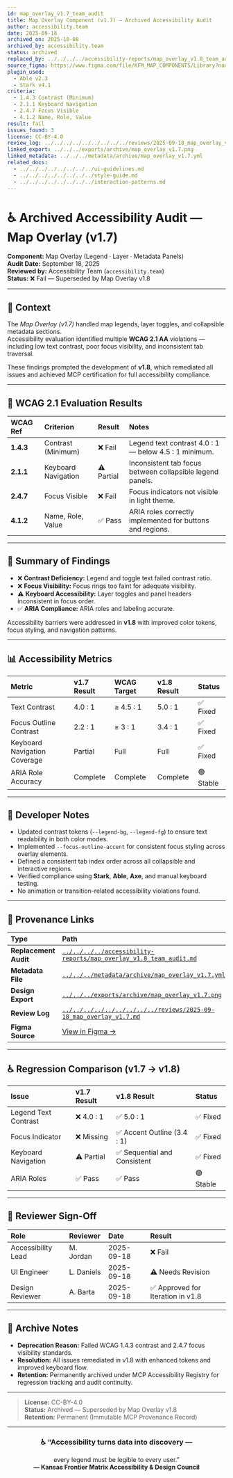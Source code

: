 ```yaml
---
id: map_overlay_v1.7_team_audit
title: Map Overlay Component (v1.7) — Archived Accessibility Audit
author: accessibility.team
date: 2025-09-18
archived_on: 2025-10-08
archived_by: accessibility.team
status: archived
replaced_by: ../../../../accessibility-reports/map_overlay_v1.8_team_audit.md
source_figma: https://www.figma.com/file/KFM_MAP_COMPONENTS/Library?node-id=480%3A520
plugin_used:
  - Able v2.3
  - Stark v4.1
criteria:
  - 1.4.3 Contrast (Minimum)
  - 2.1.1 Keyboard Navigation
  - 2.4.7 Focus Visible
  - 4.1.2 Name, Role, Value
result: fail
issues_found: 3
license: CC-BY-4.0
review_log: ../../../../../../../../../reviews/2025-09-18_map_overlay_v1.7.md
linked_export: ../../../exports/archive/map_overlay_v1.7.png
linked_metadata: ../../../metadata/archive/map_overlay_v1.7.yml
related_docs:
  - ../../../../../../../../ui-guidelines.md
  - ../../../../../../../../style-guide.md
  - ../../../../../../../../interaction-patterns.md
---
```


# ♿ Archived Accessibility Audit — Map Overlay (v1.7)

**Component:** Map Overlay (Legend · Layer · Metadata Panels)  
**Audit Date:** September 18, 2025  
**Reviewed by:** Accessibility Team (`accessibility.team`)  
**Status:** ❌ Fail — Superseded by Map Overlay v1.8  

---

## 🎯 Context

The *Map Overlay (v1.7)* handled map legends, layer toggles, and collapsible metadata sections.  
Accessibility evaluation identified multiple **WCAG 2.1 AA** violations — including low text contrast, poor focus visibility, and inconsistent tab traversal.  

These findings prompted the development of **v1.8**, which remediated all issues and achieved MCP certification for full accessibility compliance.

---

## 🧩 WCAG 2.1 Evaluation Results

| WCAG Ref | Criterion | Result | Notes |
|:--|:--|:--|:--|
| **1.4.3** | Contrast (Minimum) | ❌ Fail | Legend text contrast 4.0 : 1 — below 4.5 : 1 minimum. |
| **2.1.1** | Keyboard Navigation | ⚠️ Partial | Inconsistent tab focus between collapsible legend panels. |
| **2.4.7** | Focus Visible | ❌ Fail | Focus indicators not visible in light theme. |
| **4.1.2** | Name, Role, Value | ✅ Pass | ARIA roles correctly implemented for buttons and regions. |

---

## 🧠 Summary of Findings

- ❌ **Contrast Deficiency:** Legend and toggle text failed contrast ratio.  
- ❌ **Focus Visibility:** Focus rings too faint for adequate visibility.  
- ⚠️ **Keyboard Accessibility:** Layer toggles and panel headers inconsistent in focus order.  
- ✅ **ARIA Compliance:** ARIA roles and labeling accurate.  

Accessibility barriers were addressed in **v1.8** with improved color tokens, focus styling, and navigation patterns.

---

## 📊 Accessibility Metrics

| Metric | v1.7 Result | WCAG Target | v1.8 Result | Status |
|:--|:--|:--|:--|:--|
| Text Contrast | 4.0 : 1 | ≥ 4.5 : 1 | 5.0 : 1 | ✅ Fixed |
| Focus Outline Contrast | 2.2 : 1 | ≥ 3 : 1 | 3.4 : 1 | ✅ Fixed |
| Keyboard Navigation Coverage | Partial | Full | Full | ✅ Fixed |
| ARIA Role Accuracy | Complete | Complete | Complete | 🟢 Stable |

---

## 🧩 Developer Notes

- Updated contrast tokens (`--legend-bg`, `--legend-fg`) to ensure text readability in both color modes.  
- Implemented `--focus-outline-accent` for consistent focus styling across overlay elements.  
- Defined a consistent tab index order across all collapsible and interactive regions.  
- Verified compliance using **Stark**, **Able**, **Axe**, and manual keyboard testing.  
- No animation or transition-related accessibility violations found.  

---

## 🔗 Provenance Links

| Type | Path |
|:--|:--|
| **Replacement Audit** | [`../../../../accessibility-reports/map_overlay_v1.8_team_audit.md`](../../../../accessibility-reports/map_overlay_v1.8_team_audit.md) |
| **Metadata File** | [`../../../metadata/archive/map_overlay_v1.7.yml`](../../../metadata/archive/map_overlay_v1.7.yml) |
| **Design Export** | [`../../../exports/archive/map_overlay_v1.7.png`](../../../exports/archive/map_overlay_v1.7.png) |
| **Review Log** | [`../../../../../../../../../reviews/2025-09-18_map_overlay_v1.7.md`](../../../../../../../../../reviews/2025-09-18_map_overlay_v1.7.md) |
| **Figma Source** | [View in Figma →](https://www.figma.com/file/KFM_MAP_COMPONENTS/Library?node-id=480%3A520) |

---

## ♿ Regression Comparison (v1.7 → v1.8)

| Issue | v1.7 Result | v1.8 Result | Status |
|:--|:--|:--|:--|
| Legend Text Contrast | ❌ 4.0 : 1 | ✅ 5.0 : 1 | ✅ Fixed |
| Focus Indicator | ❌ Missing | ✅ Accent Outline (3.4 : 1) | ✅ Fixed |
| Keyboard Navigation | ⚠️ Partial | ✅ Sequential and Consistent | ✅ Fixed |
| ARIA Roles | ✅ Pass | ✅ Pass | 🟢 Stable |

---

## 🧩 Reviewer Sign-Off

| Role | Reviewer | Date | Result |
|:--|:--|:--|:--|
| Accessibility Lead | M. Jordan | 2025-09-18 | ❌ Fail |
| UI Engineer | L. Daniels | 2025-09-18 | ⚠️ Needs Revision |
| Design Reviewer | A. Barta | 2025-09-18 | ✅ Approved for Iteration in v1.8 |

---

## 🧾 Archive Notes

- **Deprecation Reason:** Failed WCAG 1.4.3 contrast and 2.4.7 focus visibility standards.  
- **Resolution:** All issues remediated in v1.8 with enhanced tokens and improved keyboard flow.  
- **Retention:** Permanently archived under MCP Accessibility Registry for regression tracking and audit continuity.  

---

> **License:** CC-BY-4.0  
> **Status:** Archived — Superseded by Map Overlay v1.8  
> **Retention:** Permanent (Immutable MCP Provenance Record)

---

<div align="center">

### ♿ “Accessibility turns data into discovery —  
every legend must be legible to every user.”  
**— Kansas Frontier Matrix Accessibility & Design Council**

</div>
